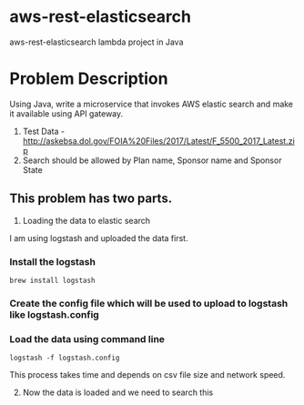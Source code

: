 # aws-rest-elasticsearch
aws-rest-elasticsearch lambda project in Java 
# Problem Description
Using Java, write a microservice that invokes AWS elastic search and make it available using API gateway.  

1. Test Data - http://askebsa.dol.gov/FOIA%20Files/2017/Latest/F_5500_2017_Latest.zip
2. Search should be allowed by Plan name, Sponsor name and Sponsor State

## This problem has two parts. 
1. Loading the data to elastic search

I am using logstash and uploaded the data first. 

### Install the logstash
```
brew install logstash
```
### Create the config file which will be used to upload to logstash like logstash.config

### Load the data using command line
```
logstash -f logstash.config
```
This process takes time and depends on csv file size and network speed.

2. Now the data is loaded and we need to search this 

